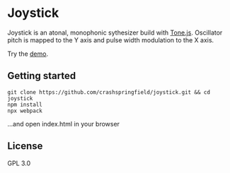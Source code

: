 # Joystick
Joystick is an atonal, monophonic sythesizer build with [Tone.js](http://https://tonejs.github.io "Tone.js"). Oscillator pitch is mapped to the Y axis and pulse width modulation to the X axis.

Try the [demo](https://exclusive-or.io/joystick/ "demo").

## Getting started
```
git clone https://github.com/crashspringfield/joystick.git && cd joystick
npm install
npx webpack
```
...and open index.html in your browser

## License
GPL 3.0
